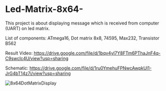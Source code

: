 # Led-Matrix-8x64-
This project is about displaying message which is received from computer (UART) on led matrix. 

List of components: ATmega16, Dot matrix 8x8, 74595, Max232, Transistor B562

Result Video: https://drive.google.com/file/d/1bqv4yI7Y8FTm6PThaJnF4q-C9swclc4U/view?usp=sharing

Schematic: https://drive.google.com/file/d/1ru0YmehuFPNwcAwpkUl1-JrG4bT14z7i/view?usp=sharing

![8x64DotMatrixDisplay](https://github.com/PhuocPham930/Led-Matrix-8x64-/assets/157386595/d98becf2-23fd-40a4-b4a3-58d206b7ff9a)
